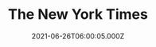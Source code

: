 ---
collection_archive: false
collection_awards: []
collection_category:
  - Kids
  - Editorial
  - Travel
  - Color
  - Humor
  - Environments
  - Portraits
  - Reportage
collection_content: >-
  “America is Reopening. Here’s What it Looks Like” for the _New York Times_.


  Last month I was part of a nationwide project documenting the reopening.
  Pictured here is the Arizona Balloon Festival in Goodyear, AZ.


  This commission reflects many of my sensibilities seen in my long-term
  personal works. Here the ingredients of light, color, humor, candid action,
  and charming moments make up this uniquely American visual recipe.


  As much as the larger project was a post-pandemic coming out party for
  America, I suppose it was mine too— my first time venturing into a mostly
  unmasked gathering in a place other than a grocery store or retail
  establishment.


  With a photographer assigned to each state, the totality of the project
  reminded me of one of the first photo documentary books of memory, David
  Elliot Cohen and Rick Somlan’s 1986 _A Day In the Life of America._


  _The New York Times_-  

  "After a year spent in lockdown, The New York Times sent photographers to all
  50 American states — as well as D.C., the U.S. Virgin Islands and Puerto Rico
  — to document what reopening looks like.


  From the beginning, the U.S. had a patchwork response to the coronavirus.
  Conflicting guidance from federal, state and local governments often left
  communities, businesses and individuals to navigate their own way through
  competing public health and economic crises.


  As states began to announce reopenings in March, we documented each state’s
  unique re-emergence from the pandemic. The approach to reopening has been much
  the same: unclear guidance, competing narratives and Americans left to gauge
  their own comfort levels. Some have taken these first steps cautiously. But
  many scenes recall a world untouched by a deadly virus.”
collection_cover: https://d1sf55qlb7p6hz.cloudfront.net/nyt_reopen-20.jpg
collection_cover_mobile: https://d1sf55qlb7p6hz.cloudfront.net/verticalcovers-57.jpg
collection_description: >-
  Scenes from the Arizona Balloon Classic as part of a nation-wide project
  documenting the reopening.
collection_description_alignment: center
collection_exhibition: []
collection_filter: Commissioned + Stock
collection_hidden: false
collection_meta: America is Reopening. 
collection_meta_2: Here is What it Looks like
collection_press: []
collection_preview:
  - https://d1sf55qlb7p6hz.cloudfront.net/nyt_reopen-4x3-3.jpg
  - https://d1sf55qlb7p6hz.cloudfront.net/nyt_reopen-1.jpg
  - https://d1sf55qlb7p6hz.cloudfront.net/reopen_4x3-3.jpg
  - https://d1sf55qlb7p6hz.cloudfront.net/reopen_4x3-1.jpg
  - https://d1sf55qlb7p6hz.cloudfront.net/reopen_4x3-2.jpg
  - https://d1sf55qlb7p6hz.cloudfront.net/reopen_4x3-4.jpg
cover_image: 
date: 2021-06-26T06:00:05.000Z
hide_footer: false
layout: blocks
navigation_theme: white
px_extra: true
row_alignment: between
slug: nytimes-reopen
theme_color: #91F8C6
theme_color_all_works: 
title: The New York Times
seo:
  meta_description: >-
    Jesse Rieser was commissioned by the NY Times as part of a nationwide
    project documenting America reopening post Covid. The photographs were made
    in Phoenix, AZ
  meta_title: 
collection_blocks:
  - _bookshop_name: collections/media-row-start
    row_alignment: between
  - _bookshop_name: collections/media-element
    align_y: 
    block: media-element
    caption: 
    color: #E8DDF3
    image: https://d1sf55qlb7p6hz.cloudfront.net/nyt_reopen-1.jpg
    margin_left: 15
    margin_right: 0
    margin_y: 100
    width: 70
  - _bookshop_name: collections/media-row
    row_alignment: between
  - _bookshop_name: collections/media-element
    align_y: 
    block: media-element
    caption: 
    color: #F1F7DB
    image: https://d1sf55qlb7p6hz.cloudfront.net/nyt_reopen-7.jpg
    margin_left: 5
    margin_right: 0
    margin_y: 100
    width: 50
  - _bookshop_name: collections/media-element
    align_y: 
    block: media-element
    caption: 
    color: #F4EEE3
    image: https://d1sf55qlb7p6hz.cloudfront.net/nyt_reopen-6.jpg
    margin_left: 0
    margin_right: 0
    margin_y: 500
    width: 40
  - _bookshop_name: collections/media-row
    row_alignment: between
  - _bookshop_name: collections/media-element
    align_y: 
    block: media-element
    caption: 
    color: #F0E1FB
    image: https://d1sf55qlb7p6hz.cloudfront.net/nyt_reopen-2.jpg
    margin_left: 15
    margin_right: 0
    margin_y: 300
    width: 50
  - _bookshop_name: collections/media-element
    align_y: 
    block: media-element
    caption: 
    color: #E3F5FB
    image: https://d1sf55qlb7p6hz.cloudfront.net/nyt_reopen-3.jpg
    margin_left: 0
    margin_right: 5
    margin_y: 100
    width: 20
  - _bookshop_name: collections/media-row
    row_alignment: between
  - _bookshop_name: collections/media-element
    align_y: 
    block: media-element
    caption: 
    color: #F7DFDF
    image: https://d1sf55qlb7p6hz.cloudfront.net/nyt_reopen-6.jpg
    margin_left: 25
    margin_right: 0
    margin_y: 100
    width: 60
  - _bookshop_name: collections/media-row
    row_alignment: between
  - _bookshop_name: collections/media-element
    align_y: 
    block: media-element
    caption: 
    color: #FDF6D3
    image: https://d1sf55qlb7p6hz.cloudfront.net/nyt_reopen-5.jpg
    margin_left: 40
    margin_right: 0
    margin_y: 100
    width: 55
  - _bookshop_name: collections/media-row
    row_alignment: between
  - _bookshop_name: collections/media-element
    align_y: 
    block: media-element
    caption: 
    color: #E0EEFF
    image: https://d1sf55qlb7p6hz.cloudfront.net/nyt_reopen-8.jpg
    margin_left: 5
    margin_right: 0
    margin_y: 100
    width: 45
  - _bookshop_name: collections/media-element
    align_y: 
    block: media-element
    caption: 
    color: #FFE7F2
    image: https://d1sf55qlb7p6hz.cloudfront.net/nyt_reopen-9.jpg
    margin_left: 0
    margin_right: 0
    margin_y: 300
    width: 45
  - _bookshop_name: collections/media-row
    row_alignment: between
  - _bookshop_name: collections/media-element
    align_y: 
    block: media-element
    caption: 
    color: #E1FDD8
    image: https://d1sf55qlb7p6hz.cloudfront.net/nyt_reopen-10.jpg
    margin_left: 25
    margin_right: 0
    margin_y: 100
    width: 66
  - _bookshop_name: collections/media-row
    row_alignment: between
  - _bookshop_name: collections/media-element
    align_y: 
    block: media-element
    caption: 
    color: #FFF5E6
    image: https://d1sf55qlb7p6hz.cloudfront.net/nyt_reopen-11.jpg
    margin_left: 35
    margin_right: 0
    margin_y: 100
    width: 45
  - _bookshop_name: collections/media-row
    row_alignment: between
  - _bookshop_name: collections/media-element
    align_y: 
    block: media-element
    caption: 
    color: #E6F3FE
    image: https://d1sf55qlb7p6hz.cloudfront.net/nyt_reopen-13.jpg
    margin_left: 15
    margin_right: 0
    margin_y: 100
    width: 50
  - _bookshop_name: collections/media-row
    row_alignment: between
  - _bookshop_name: collections/media-element
    align_y: 
    block: media-element
    caption: 
    color: #FBD0D4
    image: https://d1sf55qlb7p6hz.cloudfront.net/nyt_reopen-12.jpg
    margin_left: 5
    margin_right: 0
    margin_y: 100
    width: 25
  - _bookshop_name: collections/media-row
    row_alignment: between
  - _bookshop_name: collections/media-element
    align_y: 
    block: media-element
    caption: 
    color: #FDF9EA
    image: https://d1sf55qlb7p6hz.cloudfront.net/nyt_reopen-15.jpg
    margin_left: 20
    margin_right: 0
    margin_y: 100
    width: 66
  - _bookshop_name: collections/media-row
    row_alignment: between
  - _bookshop_name: collections/media-element
    align_y: 
    block: media-element
    caption: 
    color: #EAEEF6
    image: https://d1sf55qlb7p6hz.cloudfront.net/nyt_reopen-14.jpg
    margin_left: 10
    margin_right: 0
    margin_y: 300
    width: 50
  - _bookshop_name: collections/media-element
    align_y: 
    block: media-element
    caption: 
    color: #F9E0E1
    image: https://d1sf55qlb7p6hz.cloudfront.net/nyt_reopen-16.jpg
    margin_left: 0
    margin_right: 0
    margin_y: 100
    width: 30
  - _bookshop_name: collections/media-row
    row_alignment: between
  - _bookshop_name: collections/media-element
    align_y: 
    block: media-element
    caption: 
    color: #DDE7FF
    image: https://d1sf55qlb7p6hz.cloudfront.net/nyt_reopen-17.jpg
    margin_left: 20
    margin_right: 0
    margin_y: 200
    width: 66
  - _bookshop_name: collections/media-row
    row_alignment: between
  - _bookshop_name: collections/media-element
    align_y: 
    block: media-element
    caption: 
    color: #488397
    image: https://d1sf55qlb7p6hz.cloudfront.net/nyt_reopen-18.jpg
    margin_left: 50
    margin_right: 0
    margin_y: 100
    width: 30
  - _bookshop_name: collections/media-row
    row_alignment: between
  - _bookshop_name: collections/media-element
    align_y: 
    block: media-element
    caption: 
    color: #FEE1D7
    image: https://d1sf55qlb7p6hz.cloudfront.net/nyt_reopen-19.jpg
    margin_left: 30
    margin_right: 0
    margin_y: 100
    width: 45
  - _bookshop_name: collections/media-row
    row_alignment: between
  - _bookshop_name: collections/media-element
    align_y: 
    block: media-element
    caption: 
    color: #F5EAF6
    image: https://d1sf55qlb7p6hz.cloudfront.net/nyt_reopen-20.jpg
    margin_left: 15
    margin_right: 0
    margin_y: 100
    width: 70
  - _bookshop_name: collections/media-row-end
---